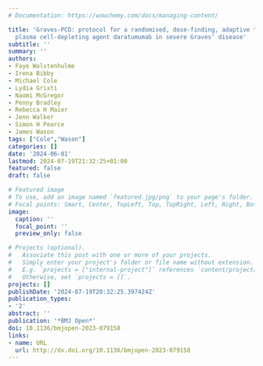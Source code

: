 ```yaml
---
# Documentation: https://wowchemy.com/docs/managing-content/

title: 'Graves-PCD: protocol for a randomised, dose-finding, adaptive trial of the
  plasma cell-depleting agent daratumumab in severe Graves’ disease'
subtitle: ''
summary: ''
authors:
- Faye Wolstenhulme
- Irena Bibby
- Michael Cole
- Lydia Grixti
- Naomi McGregor
- Penny Bradley
- Rebecca H Maier
- Jenn Walker
- Simon H Pearce
- James Wason
tags: ["Cole","Wason"]
categories: []
date: '2024-06-01'
lastmod: 2024-07-19T21:32:25+01:00
featured: false
draft: false

# Featured image
# To use, add an image named `featured.jpg/png` to your page's folder.
# Focal points: Smart, Center, TopLeft, Top, TopRight, Left, Right, BottomLeft, Bottom, BottomRight.
image:
  caption: ''
  focal_point: ''
  preview_only: false

# Projects (optional).
#   Associate this post with one or more of your projects.
#   Simply enter your project's folder or file name without extension.
#   E.g. `projects = ["internal-project"]` references `content/project/deep-learning/index.md`.
#   Otherwise, set `projects = []`.
projects: []
publishDate: '2024-07-19T20:32:25.397424Z'
publication_types:
- '2'
abstract: ''
publication: '*BMJ Open*'
doi: 10.1136/bmjopen-2023-079158
links:
- name: URL
  url: http://dx.doi.org/10.1136/bmjopen-2023-079158
---
```

